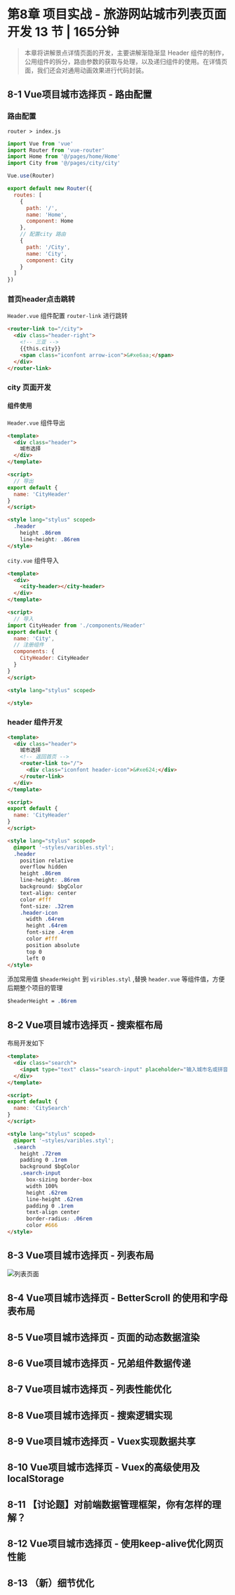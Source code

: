 # 第8章 项目实战 - 旅游网站城市列表页面开发 13 节 | 165分钟
    
> 本章将讲解景点详情页面的开发，主要讲解渐隐渐显 Header 组件的制作，公用组件的拆分，路由参数的获取与处理，以及递归组件的使用。在详情页面，我们还会对通用动画效果进行代码封装。
    
## 8-1 Vue项目城市选择页 - 路由配置

### 路由配置

`router > index.js`

```js
import Vue from 'vue'
import Router from 'vue-router'
import Home from '@/pages/home/Home'
import City from '@/pages/city/city'

Vue.use(Router)

export default new Router({
  routes: [
    {
      path: '/',
      name: 'Home',
      component: Home
    },
    // 配置city 路由
    {
      path: '/City',
      name: 'City',
      component: City
    }
  ]
})
```


### 首页header点击跳转

`Header.vue` 组件配置 `router-link` 进行跳转

```html
<router-link to="/city">
  <div class="header-right">
    <!-- 三亚 -->
    {{this.city}}
    <span class="iconfont arrow-icon">&#xe6aa;</span>
  </div>
</router-link>
```


### city 页面开发

#### 组件使用

`Header.vue` 组件导出

```html
<template>
  <div class="header">
    城市选择
  </div>
</template>

<script>
  // 导出
export default {
  name: 'CityHeader'
}
</script>

<style lang="stylus" scoped>
  .header
    height .86rem
    line-height: .86rem
</style>
```

`city.vue` 组件导入

```html
<template>
  <div>
    <city-header></city-header>
  </div>
</template>

<script>
  // 导入
import CityHeader from './components/Header'
export default {
  name: 'City',
  // 注册组件
  components: {
    CityHeader: CityHeader
  }
}
</script>

<style lang="stylus" scoped>

</style>

```


### header 组件开发

```html
<template>
  <div class="header">
    城市选择
    <!-- 返回首页 -->
    <router-link to="/">
      <div class="iconfont header-icon">&#xe624;</div>
    </router-link>
  </div>
</template>

<script>
export default {
  name: 'CityHeader'
}
</script>

<style lang="stylus" scoped>
  @import '~styles/varibles.styl';
  .header
    position relative
    overflow hidden
    height .86rem
    line-height: .86rem
    background: $bgColor
    text-align: center
    color #fff
    font-size: .32rem
    .header-icon
      width .64rem
      height .64rem
      font-size .4rem
      color #fff
      position absolute
      top 0
      left 0
</style>
```

添加常用值 `$headerHeight` 到 `viribles.styl` ,替换 `header.vue` 等组件值，方便后期整个项目的管理

```css
$headerHeight = .86rem
```










## 8-2 Vue项目城市选择页 - 搜索框布局


布局开发如下

```html
<template>
  <div class="search">
    <input type="text" class="search-input" placeholder="输入城市名或拼音">
  </div>
</template>

<script>
export default {
  name: 'CitySearch'
}
</script>

<style lang="stylus" scoped>
  @import '~styles/varibles.styl';
  .search
    height .72rem
    padding 0 .1rem
    background $bgColor
    .search-input
      box-sizing border-box
      width 100%
      height .62rem
      line-height .62rem
      padding 0 .1rem
      text-align center
      border-radius: .06rem
      color #666
</style>

```





## 8-3 Vue项目城市选择页 - 列表布局

![列表页面](https://gitcdn.xiaodongxier.com/image/20230216160900.png)










































## 8-4 Vue项目城市选择页 - BetterScroll 的使用和字母表布局




## 8-5 Vue项目城市选择页 - 页面的动态数据渲染




## 8-6 Vue项目城市选择页 - 兄弟组件数据传递




## 8-7 Vue项目城市选择页 - 列表性能优化




## 8-8 Vue项目城市选择页 - 搜索逻辑实现




## 8-9 Vue项目城市选择页 - Vuex实现数据共享




## 8-10 Vue项目城市选择页 - Vuex的高级使用及localStorage




## 8-11 【讨论题】对前端数据管理框架，你有怎样的理解？




## 8-12 Vue项目城市选择页 - 使用keep-alive优化网页性能




## 8-13 （新）细节优化




    
